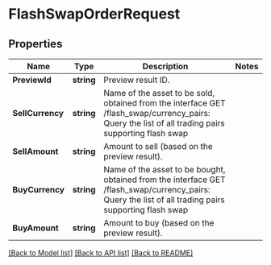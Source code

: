 # FlashSwapOrderRequest

## Properties

Name | Type | Description | Notes
------------ | ------------- | ------------- | -------------
**PreviewId** | **string** | Preview result ID. | 
**SellCurrency** | **string** | Name of the asset to be sold, obtained from the interface GET /flash_swap/currency_pairs: Query the list of all trading pairs supporting flash swap | 
**SellAmount** | **string** | Amount to sell (based on the preview result). | 
**BuyCurrency** | **string** | Name of the asset to be bought, obtained from the interface GET /flash_swap/currency_pairs: Query the list of all trading pairs supporting flash swap | 
**BuyAmount** | **string** | Amount to buy (based on the preview result). | 

[[Back to Model list]](../README.md#documentation-for-models) [[Back to API list]](../README.md#documentation-for-api-endpoints) [[Back to README]](../README.md)


